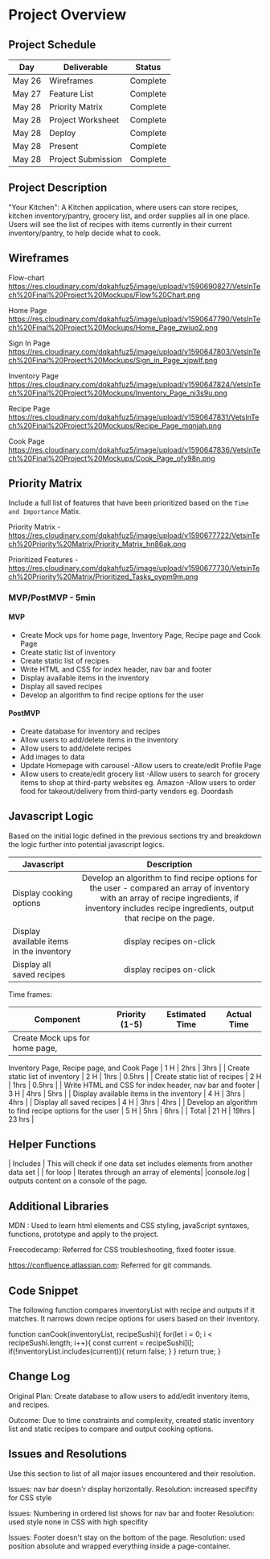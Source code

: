 # Project Overview

## Project Schedule

| Day        | Deliverable                                          | Status      |
| ---------- | ---------------------------------------------------- | ----------- |
| May 26 | Wireframes                                                | Complete |
| May 27 | Feature List                                               | Complete |
| May 28 | Priority Matrix                                            | Complete |
| May 28 | Project Worksheet                                           | Complete|
| May 28 | Deploy                                                       | Complete |
| May 28 | Present                                                      | Complete |
| May 28 | Project Submission                                   | Complete |



## Project Description

"Your Kitchen": A Kitchen application, where users can store recipes, kitchen inventory/pantry, grocery list, and order supplies all in one place. Users will see the list of recipes with items currently in their current inventory/pantry, to help decide what to cook.

## Wireframes

Flow-chart
https://res.cloudinary.com/dqkahfuz5/image/upload/v1590690827/VetsInTech%20Final%20Project%20Mockups/Flow%20Chart.png

Home Page 
https://res.cloudinary.com/dqkahfuz5/image/upload/v1590647790/VetsInTech%20Final%20Project%20Mockups/Home_Page_zwiuo2.png 

Sign In Page 
https://res.cloudinary.com/dqkahfuz5/image/upload/v1590647803/VetsInTech%20Final%20Project%20Mockups/Sign_in_Page_xjpwlf.png


Inventory Page
https://res.cloudinary.com/dqkahfuz5/image/upload/v1590647824/VetsInTech%20Final%20Project%20Mockups/Inventory_Page_nj3s9u.png


Recipe Page
https://res.cloudinary.com/dqkahfuz5/image/upload/v1590647831/VetsInTech%20Final%20Project%20Mockups/Recipe_Page_mqnjah.png


Cook Page 
https://res.cloudinary.com/dqkahfuz5/image/upload/v1590647836/VetsInTech%20Final%20Project%20Mockups/Cook_Page_ofy98n.png



## Priority Matrix

Include a full list of features that have been prioritized based on the `Time and Importance` Matix.  

Priority Matrix - 
https://res.cloudinary.com/dqkahfuz5/image/upload/v1590677722/VetsinTech%20Priority%20Matrix/Priority_Matrix_hn86ak.png

Prioritized Features - 
https://res.cloudinary.com/dqkahfuz5/image/upload/v1590677730/VetsinTech%20Priority%20Matrix/Prioritized_Tasks_oypm9m.png




### MVP/PostMVP - 5min


#### MVP 

- Create Mock ups for home page, Inventory Page, Recipe page and Cook Page 
- Create static list of inventory
- Create static list of recipes
- Write HTML and CSS for index header, nav bar and footer
- Display available items in the inventory
- Display all saved recipes
- Develop an algorithm to find recipe options for the user


#### PostMVP 

- Create database for inventory and recipes
-  Allow users to add/delete items in the inventory
- Allow users to add/delete recipes 
- Add images to data
- Update Homepage with carousel
-Allow users to create/edit Profile Page 
- Allow users to create/edit grocery list
-Allow users to search for grocery items to shop at third-party websites eg. Amazon
-Allow users to order food for takeout/delivery from third-party vendors eg. Doordash


## Javascript Logic

Based on the initial logic defined in the previous sections try and breakdown the logic further into potential javascript logics. 


| Javascript    |           Description           |
| ------------- | :-----------------------------: |
| Display cooking options | Develop an algorithm to find recipe options for the user - compared an array of inventory with an array of recipe ingredients, if inventory includes recipe ingredients, output that recipe on the page.
| Display available items in the inventory  |  display recipes on-click   |
| Display all saved recipes |  display recipes on-click   |


Time frames:

| Component                                  | Priority (1-5) | Estimated Time | Actual Time |
| -------------------------------------- | :-------------: | :------------: | :---------: |
| Create Mock ups for home page,
Inventory Page, Recipe page, and 
Cook Page                                      |   1 H     |      2hrs      |    3hrs     |
| Create static list of inventory        |    2 H     |      1hrs      |   0.5hrs    |
| Create static list of recipes           |    2 H     |      1hrs      |   0.5hrs     |
| Write HTML and CSS for index
header, nav bar and footer             |    3 H     |      4hrs      |    5hrs         |
| Display available items 
in the inventory                              |    4 H     |      3hrs      |     4hrs        |
| Display all saved recipes              |   4  H     |     3hrs      |     4hrs        |
| Develop an algorithm to find
recipe options for the user             |   5  H     |      5hrs      |     6hrs        |
| Total                                              |    21 H     |    19hrs      |     23 hrs        |



## Helper Functions
| Includes | This will check if one data set includes elements from another data set |
| for loop | Iterates through an array of elements|
|console.log | outputs content on a console of the page.


## Additional Libraries

MDN : Used to learn html elements and CSS styling, javaScript syntaxes, functions, prototype and apply to the project.

Freecodecamp: Referred for CSS troubleshooting, fixed footer issue.

https://confluence.atlassian.com: Referred for git commands.



## Code Snippet

The following function compares inventoryList with recipe and outputs if it matches. It narrows down recipe options for users based on their inventory.

function canCook(inventoryList, recipeSushi){
    for(let i = 0; i < recipeSushi.length; i++){
        const current = recipeSushi[i];
        if(!inventoryList.includes(current)){
            return false;
        }
    }
    return true;
}

## Change Log

Original Plan:
Create database to allow users to add/edit inventory items, and recipes. 

Outcome: Due to time constraints and complexity, created static inventory list and static recipes to compare and output cooking options. 


## Issues and Resolutions
 Use this section to list of all major issues encountered and their resolution.
 
 Issues: nav bar doesn'r display horizontally.
 Resolution: increased specifity for CSS style
 
 Issues:  Numbering in ordered list shows for nav bar and footer
 Resolution: used style none in CSS with high specifity
 
 Issues: Footer doesn't stay on the bottom of the page. 
 Resolution: used position absolute and wrapped everything inside a page-container. 


